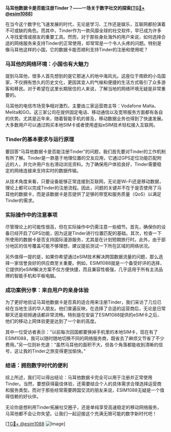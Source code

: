 **马耳他数据卡是否能注册Tinder？——一场关于数字社交的探索[[TG💪+ @esim1088](https://t.me/s/esim1088)]**

在当今这个数字化飞速发展的时代，无论是学习、工作还是娱乐，互联网都扮演着不可或缺的角色。而其中，Tinder作为一款风靡全球的社交软件，早已成为许多人寻找爱情或朋友的重要工具。然而，对于那些身处海外的用户来说，如何选择合适的网络服务来支持Tinder的正常使用，却常常是一个令人头疼的问题。特别是像马耳他这样的小国，它的数据卡能否顺利支持Tinder的注册和使用呢？

### 马耳他的网络环境：小国也有大魅力

提到马耳他，很多人首先想到的是它那迷人的地中海风光。这座位于南欧的小岛国家，不仅拥有悠久的历史文化，更因其宜人的气候和便捷的生活方式吸引了众多游客和移民。对于希望在这里长期居住的人来说，了解当地的网络环境无疑是非常重要的。

马耳他的电信市场竞争相对激烈，主要由三家运营商主导：Vodafone Malta、Melita和GO。这三家公司在提供固定电话、移动通信以及宽带服务方面都有各自的优势。尤其是近年来，随着智能手机的普及，移动数据业务也得到了快速发展。大多数用户可以通过购买本地SIM卡或者使用虚拟eSIM技术轻松接入互联网。

### Tinder的基本要求与运行原理

要回答“马耳他数据卡是否能注册Tinder”的问题，我们首先要对Tinder的工作机制有所了解。Tinder是一款基于地理位置的交友应用，它通过GPS定位功能匹配附近的人，并允许用户左右滑动浏览资料。为了确保用户体验良好，Tinder需要稳定的网络连接来支持实时的数据传输。

从技术角度来看，只要设备能够正常连接到互联网，无论是Wi-Fi还是移动数据，理论上都可以完成Tinder的注册流程。因此，问题的关键并不在于是否使用了马耳他的数据卡，而是该数据卡是否提供了足够的带宽和服务质量（QoS）以满足Tinder的需求。

### 实际操作中的注意事项

尽管理论上的可能性很高，但在实际操作中仍需注意一些细节。首先，确保你的设备已经开启了GPS功能，因为这是Tinder进行位置匹配的基础。其次，检查一下所使用的数据卡是否支持国际漫游服务，尤其是在计划短期旅行时。此外，由于部分地区的信号覆盖可能不够理想，建议提前测试一下所在区域的网络状况。

另外值得一提的是，如果你希望通过eSIM技术解决跨国数据流量的问题，那么选择一家信誉良好的供应商至关重要。例如，ESIM1088就是一个备受好评的选择，它提供的eSIM解决方案不仅方便快捷，而且兼容性极强，几乎适用于所有主流品牌的智能手机和平板电脑。

### 成功案例分享：来自用户的亲身体验

为了更好地验证马耳他数据卡是否真的适合用来注册Tinder，我们采访了几位已经在当地生活的华人朋友。他们普遍反映，在选择了合适的运营商后，无论是日常聊天还是视频通话都非常流畅。特别是在安装了ESIM1088提供的eSIM卡之后，他们的移动上网体验更是达到了一个新的高度。

其中一位受访者表示：“以前每次回国都要换掉手机里的本地SIM卡，现在有了ESIM1088，我可以随时随地切换不同的网络服务商，既省去了麻烦又节省了不少费用。”另一位则补充道：“虽然马耳他的面积不大，但各个角落都能收到清晰的信号，这让我的Tinder之旅变得更加愉快。”

### 结语：拥抱数字时代的便利

综上所述，我们可以得出结论：马耳他数据卡完全可以用于注册并正常使用Tinder。当然，要想获得最佳体验，还需要结合个人的具体需求合理选择运营商和服务类型。而对于那些经常需要跨国交流的朋友来说，ESIM1088无疑是一个值得信赖的好伙伴。

无论你是想利用Tinder拓展社交圈子，还是单纯享受高速稳定的移动网络服务，马耳他都不会让你失望。让我们一起迎接这个充满无限可能的数字新时代吧！

[[TG💪+ @esim1088](https://t.me/s/esim1088) ![Image](https://i.postimg.cc/4NQfJmqS/Snipaste-2025-05-13-00-14-12.png)]